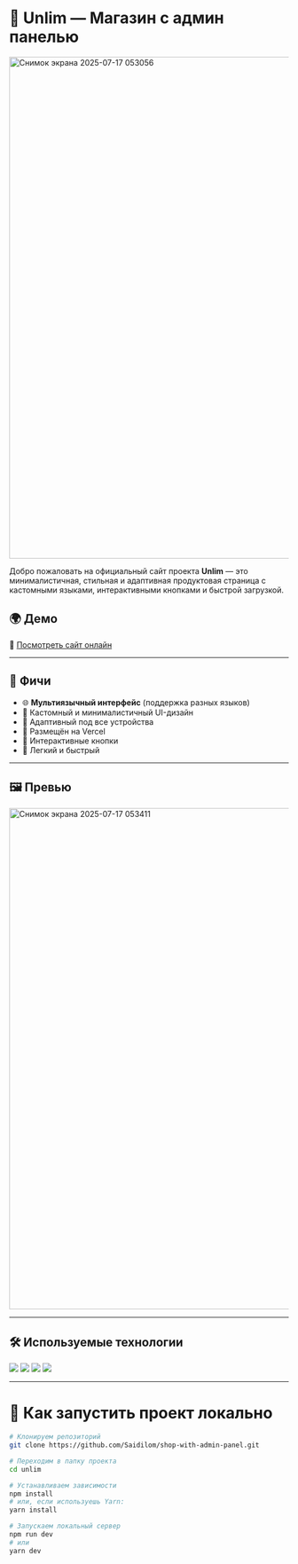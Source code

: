 # 🚀 Unlim — Магазин с админ панелью

<img width="1918" height="905" alt="Снимок экрана 2025-07-17 053056" src="https://github.com/user-attachments/assets/a1b59011-8ee8-417a-aab4-92ce30fe3fcd" />


Добро пожаловать на официальный сайт проекта **Unlim** — это минималистичная, стильная и адаптивная продуктовая страница с кастомными языками, интерактивными кнопками и быстрой загрузкой.

## 🌍 Демо

🧪 [Посмотреть сайт онлайн](https://unlim-product.vercel.app/)

---

## 🧩 Фичи

- 🌐 **Мультиязычный интерфейс** (поддержка разных языков)
- 🎨 Кастомный и минималистичный UI-дизайн
- 📱 Адаптивный под все устройства
- 🚀 Размещён на Vercel
- 🔘 Интерактивные кнопки
- 💾 Легкий и быстрый

---

## 🖼️ Превью

<img width="1916" height="904" alt="Снимок экрана 2025-07-17 053411" src="https://github.com/user-attachments/assets/1d0bd339-9523-4f05-80cd-b3b488a6bf64" />


---

## 🛠️ Используемые технологии


  <a href="https://reactjs.org/" target="_blank"><img src="https://img.shields.io/badge/-React-61DAFB?style=for-the-badge&logo=react&logoColor=000" /></a>
  <a href="https://nextjs.org/" target="_blank"><img src="https://img.shields.io/badge/-Next.js-000?style=for-the-badge&logo=next.js&logoColor=fff" /></a>
  <a href="https://tailwindcss.com/" target="_blank"><img src="https://img.shields.io/badge/-Tailwind_CSS-38B2AC?style=for-the-badge&logo=tailwind-css&logoColor=fff" /></a>
  <a href="https://vercel.com/" target="_blank"><img src="https://img.shields.io/badge/-Vercel-000?style=for-the-badge&logo=vercel&logoColor=fff" /></a>

---

# 🚀 Как запустить проект локально

```bash
# Клонируем репозиторий
git clone https://github.com/Saidilom/shop-with-admin-panel.git

# Переходим в папку проекта
cd unlim

# Устанавливаем зависимости
npm install
# или, если используешь Yarn:
yarn install

# Запускаем локальный сервер
npm run dev
# или
yarn dev

